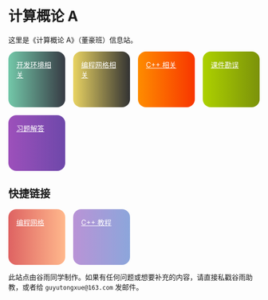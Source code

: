 # 计算概论 A

这里是《计算概论 A》（董豪班）信息站。

<div class="action-container">
    <a href="/ide/" class="action bg1">开发环境相关</a>
    <a href="/grid/" class="action bg7">编程网格相关</a>
    <a href="/cpp/" class="action bg2">C++ 相关</a>
    <a href="/errata/" class="action bg3">课件勘误</a>
    <a href="/answer/" class="action bg4">习题解答</a>
</div>

## 快捷链接

<div class="action-container">
    <a href="https://programming.pku.edu.cn/course/0b0ead5e1550494cb060fca75d9e2604/" class="action bg5">编程网格</a>
    <a href="https://learn-cpp.tk" class="action bg6">C++ 教程</a>
</div>

此站点由谷雨同学制作。如果有任何问题或想要补充的内容，请直接私戳谷雨助教，或者给 `guyutongxue@163.com` 发邮件。

<style>
    /* https://uigradients.com/ */
.action-container {
    display: grid;
    grid-template-columns: 1fr 1fr 1fr 1fr;
    gap: 1rem;
}
a.action {
    display: block;
    height: 5rem;
    border-radius: 1rem;
    padding: 1rem;
    font-weight: unset;
    color: white;
    transition: transform 0.2s;
}
a.action:hover {
    color: white;
    transform: scale(110%);
}
.bg1 {
    background: linear-gradient(to right, #73c8a9, #373b44);
}
.bg2 {
    background: linear-gradient(to right, #fe8c00, #f83600);
}
.bg3 {
    background: linear-gradient(to right, #add100, #7b920a);
}
.bg4 {
    background: linear-gradient(to right, #9d50bb, #6e48aa);
}
.bg5 {
    background: linear-gradient(to right, #de6262, #ffb88c); 
}
.bg6 {
    background: linear-gradient(to right, #b993d6, #8ca6db);
}
.bg7 {
    background: linear-gradient(to right, #e9d362, #333333);
}
</style>
